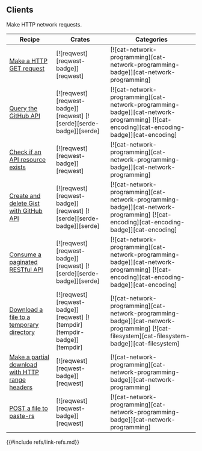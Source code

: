 ## Clients

Make HTTP network requests.

| Recipe | Crates | Categories |
|--------|--------|------------|
| [Make a HTTP GET request][ex-url-basic] | [![reqwest][reqwest-badge]][reqwest] | [![cat-network-programming][cat-network-programming-badge]][cat-network-programming] |
| [Query the GitHub API][ex-rest-get] | [![reqwest][reqwest-badge]][reqwest]  [![serde][serde-badge]][serde] | [![cat-network-programming][cat-network-programming-badge]][cat-network-programming]  [![cat-encoding][cat-encoding-badge]][cat-encoding] |
| [Check if an API resource exists][ex-rest-head] | [![reqwest][reqwest-badge]][reqwest] | [![cat-network-programming][cat-network-programming-badge]][cat-network-programming] |
| [Create and delete Gist with GitHub API][ex-rest-post] | [![reqwest][reqwest-badge]][reqwest]  [![serde][serde-badge]][serde] | [![cat-network-programming][cat-network-programming-badge]][cat-network-programming]  [![cat-encoding][cat-encoding-badge]][cat-encoding] |
| [Consume a paginated RESTful API][ex-paginated-api] | [![reqwest][reqwest-badge]][reqwest]  [![serde][serde-badge]][serde] | [![cat-network-programming][cat-network-programming-badge]][cat-network-programming]  [![cat-encoding][cat-encoding-badge]][cat-encoding] |
| [Download a file to a temporary directory][ex-url-download] | [![reqwest][reqwest-badge]][reqwest]  [![tempdir][tempdir-badge]][tempdir] | [![cat-network-programming][cat-network-programming-badge]][cat-network-programming]  [![cat-filesystem][cat-filesystem-badge]][cat-filesystem] |
| [Make a partial download with HTTP range headers][ex-progress-with-range] | [![reqwest][reqwest-badge]][reqwest] | [![cat-network-programming][cat-network-programming-badge]][cat-network-programming] |
| [POST a file to paste-rs][ex-file-post] | [![reqwest][reqwest-badge]][reqwest] | [![cat-network-programming][cat-network-programming-badge]][cat-network-programming] |

[ex-url-basic]: web/clients/requests.md#make-a-http-get-request
[ex-rest-custom-params]: web/clients/requests.md#set-custom-headers-and-url-parameters-for-a-rest-request
[ex-rest-get]: web/clients/apis.md#query-the-github-api
[ex-rest-head]: web/clients/apis.md#check-if-an-api-resource-exists
[ex-rest-post]: web/clients/apis.md#create-and-delete-gist-with-github-api
[ex-paginated-api]: web/clients/apis.md#consume-a-paginated-restful-api
[ex-handle-rate-limited-api]: web/clients/apis.md#handle-a-rate-limited-api
[ex-url-download]: web/clients/download.md#download-a-file-to-a-temporary-directory
[ex-progress-with-range]: web/clients/download.md#make-a-partial-download-with-http-range-headers
[ex-file-post]: web/clients/download.md#post-a-file-to-paste-rs
{{#include refs/link-refs.md}}
